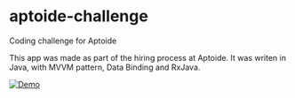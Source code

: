 # aptoide-challenge
Coding challenge for Aptoide

This app was made as part of the hiring process at Aptoide.
It was writen in Java, with MVVM pattern, Data Binding and RxJava.


[![Demo](http://imgur.com/a/lv50r.png)](https://www.youtube.com/watch?v=rJqSeepJfjc&feature=youtu.be "Demo")

